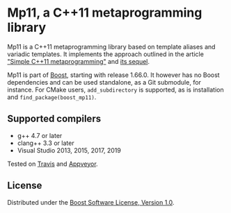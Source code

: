 # Mp11, a C++11 metaprogramming library

Mp11 is a C++11 metaprogramming library based on template aliases and variadic templates.
It implements the approach outlined in the article
["Simple C++11 metaprogramming"](https://www.boost.org/libs/mp11/doc/html/simple_cxx11_metaprogramming.html)
and [its sequel](https://www.boost.org/libs/mp11/doc/html/simple_cxx11_metaprogramming_2.html).

Mp11 is part of [Boost](http://boost.org/libs/mp11), starting with release 1.66.0. It
however has no Boost dependencies and can be used standalone, as a Git submodule, for
instance. For CMake users, `add_subdirectory` is supported, as is installation and
`find_package(boost_mp11)`.

## Supported compilers

* g++ 4.7 or later
* clang++ 3.3 or later
* Visual Studio 2013, 2015, 2017, 2019

Tested on [Travis](https://travis-ci.org/boostorg/mp11/) and [Appveyor](https://ci.appveyor.com/project/pdimov/mp11/).

## License

Distributed under the [Boost Software License, Version 1.0](http://boost.org/LICENSE_1_0.txt).
